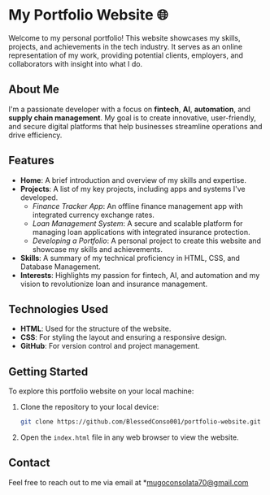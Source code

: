 # My Portfolio Website 🌐

Welcome to my personal portfolio! This website showcases my skills, projects, and achievements in the tech industry. It serves as an online representation of my work, providing potential clients, employers, and collaborators with insight into what I do.

## About Me

I'm a passionate developer with a focus on **fintech**, **AI**, **automation**, and **supply chain management**. My goal is to create innovative, user-friendly, and secure digital platforms that help businesses streamline operations and drive efficiency.

## Features

- **Home**: A brief introduction and overview of my skills and expertise.
- **Projects**: A list of my key projects, including apps and systems I've developed.
  - *Finance Tracker App*: An offline finance management app with integrated currency exchange rates.
  - *Loan Management System*: A secure and scalable platform for managing loan applications with integrated insurance protection.
  - *Developing a Portfolio*: A personal project to create this website and showcase my skills and achievements.
- **Skills**: A summary of my technical proficiency in HTML, CSS, and Database Management.
- **Interests**: Highlights my passion for fintech, AI, and automation and my vision to revolutionize loan and insurance management.

## Technologies Used

- **HTML**: Used for the structure of the website.
- **CSS**: For styling the layout and ensuring a responsive design.
- **GitHub**: For version control and project management.

## Getting Started

To explore this portfolio website on your local machine:

1. Clone the repository to your local device:

    ```bash
    git clone https://github.com/BlessedConso001/portfolio-website.git
    ```

2. Open the `index.html` file in any web browser to view the website.

## Contact

Feel free to reach out to me via email at *mugoconsolata70@gmail.com

